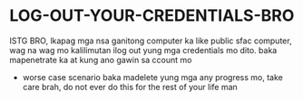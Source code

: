 # LOG-OUT-YOUR-CREDENTIALS-BRO

ISTG BRO, lkapag mga nsa ganitong computer ka like public sfac computer, wag na wag mo kalilimutan ilog out yung mga credentials mo dito. baka mapenetrate ka at kung ano gawin sa ccount mo

- worse case scenario baka madelete yung mga any progress mo, take care brah, do not ever do this for the rest of your life man
